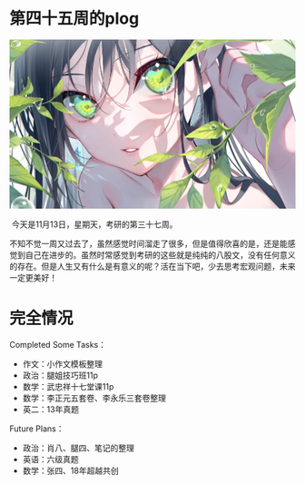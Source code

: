 # 第四十五周的plog

![](./Source/45/preface.jpg)

​		今天是11月13日，星期天，考研的第三十七周。

​		不知不觉一周又过去了，虽然感觉时间溜走了很多，但是值得欣喜的是，还是能感觉到自己在进步的。虽然时常感觉到考研的这些就是纯纯的八股文，没有任何意义的存在。但是人生又有什么是有意义的呢？活在当下吧，少去思考宏观问题，未来一定更美好！



# 完全情况

Completed Some Tasks：

- 作文：小作文模板整理
- 政治：腿姐技巧班11p
- 数学：武忠祥十七堂课11p
- 数学：李正元五套卷、李永乐三套卷整理
- 英二：13年真题

Future Plans：

- 政治：肖八、腿四、笔记的整理
- 英语：六级真题
- 数学：张四、18年超越共创

